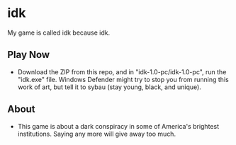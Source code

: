 # idk

My game is called idk because idk.

## Play Now

- Download the ZIP from this repo, and in "idk-1.0-pc/idk-1.0-pc", run the "idk.exe" file. Windows Defender might try to stop you from running this work of art, but tell it to sybau (stay young, black, and unique).

## About

- This game is about a dark conspiracy in some of America's brightest institutions. Saying any more will give away too much.
